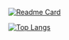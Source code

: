 
[![Readme Card](https://github-readme-stats.vercel.app/api?username=MikeCase&show_icons=true&theme=dark)](https://github.com/MikeCase/)

[![Top Langs](https://github-readme-stats.vercel.app/api/top-langs/?username=MikeCase&langs_count=8&theme=dark)](https://github.com/MikeCase)